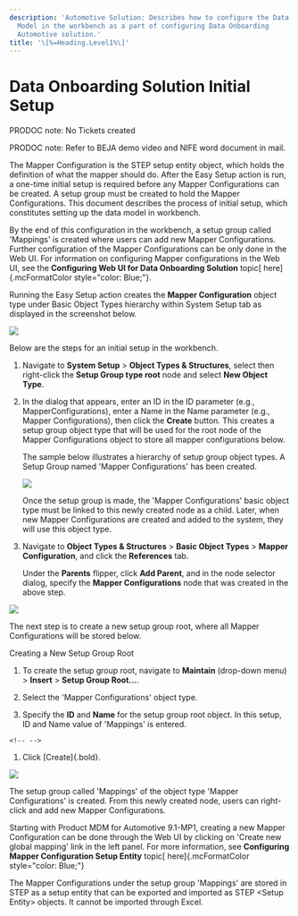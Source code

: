 ```yaml
---
description: 'Automotive Solution: Describes how to configure the Data
  Model in the workbench as a part of configuring Data Onboarding
  Automotive solution.'
title: '\[%=Heading.Level1%\]'
---
```


Data Onboarding Solution Initial Setup
======================================

PRODOC note: No Tickets created

PRODOC note: Refer to BEJA demo video and NIFE word document in mail.

The Mapper Configuration is the STEP setup entity object, which holds
the definition of what the mapper should do. After the Easy Setup action
is run, a one-time initial setup is required before any Mapper
Configurations can be created. A setup group must be created to hold the
Mapper Configurations. This document describes the process of initial
setup, which constitutes setting up the data model in workbench.

By the end of this configuration in the workbench, a setup group called
\'Mappings\' is created where users can add new Mapper Configurations.
Further configuration of the Mapper Configurations can be only done in
the Web UI. For information on configuring Mapper configurations in the
Web UI, see the **Configuring Web UI for Data Onboarding Solution**
topic[ here]{.mcFormatColor style="color: Blue;"}.

Running the Easy Setup action creates the **Mapper Configuration**
object type under Basic Object Types hierarchy within System Setup tab
as displayed in the screenshot below.

![](../../Resources/Images/Data%20Onboarding/2.png)

Below are the steps for an initial setup in the workbench.

1.  Navigate to **System Setup** \> **Object Types & Structures**,
    select then right-click the **Setup Group type root** node and
    select **New Object Type**.

2.  In the dialog that appears, enter an ID in the ID parameter (e.g.,
    MapperConfigurations), enter a Name in the Name parameter (e.g.,
    Mapper Configurations), then click the **Create** button. This
    creates a setup group object type that will be used for the root
    node of the Mapper Configurations object to store all mapper
    configurations below.

    The sample below illustrates a hierarchy of setup group object
    types. A Setup Group named \'Mapper Configurations\' has been
    created.

    ![](../../Resources/Images/Data%20Onboarding/1.png)

    Once the setup group is made, the \'Mapper Configurations\' basic
    object type must be linked to this newly created node as a child.
    Later, when new Mapper Configurations are created and added to the
    system, they will use this object type.

3.  Navigate to **Object Types & Structures** \> **Basic Object
    Types** \> **Mapper Configuration**, and click the **References**
    tab.

    Under the **Parents** flipper, click **Add Parent**, and in the node
    selector dialog, specify the **Mapper Configurations** node that was
    created in the above step.

![](../../Resources/Images/Data%20Onboarding/3.png)

The next step is to create a new setup group root, where all Mapper
Configurations will be stored below.

Creating a New Setup Group Root

1.  To create the setup group root, navigate to **Maintain** (drop-down
    menu) \> **Insert** \> **Setup Group Root\...**.

2.  Select the \'Mapper Configurations\' object type.

3.  Specify the **ID** and **Name** for the setup group root object. In
    this setup, ID and Name value of \'Mappings\' is entered.

```{=html}
<!-- -->
```
1.  Click [Create]{.bold}.

![](../../Resources/Images/Data%20Onboarding/4.png)

The setup group called \'Mappings\' of the object type \'Mapper
Configurations\' is created. From this newly created node, users can
right-click and add new Mapper Configurations.

Starting with Product MDM for Automotive 9.1-MP1, creating a new Mapper
Configuration can be done through the Web UI by clicking on \'Create new
global mapping\' link in the left panel. For more information, see
**Configuring Mapper Configuration Setup Entity** topic[
here]{.mcFormatColor style="color: Blue;"}

The Mapper Configurations under the setup group \'Mappings\' are stored
in STEP as a setup entity that can be exported and imported as STEP
\<Setup Entity\> objects. It cannot be imported through Excel.
